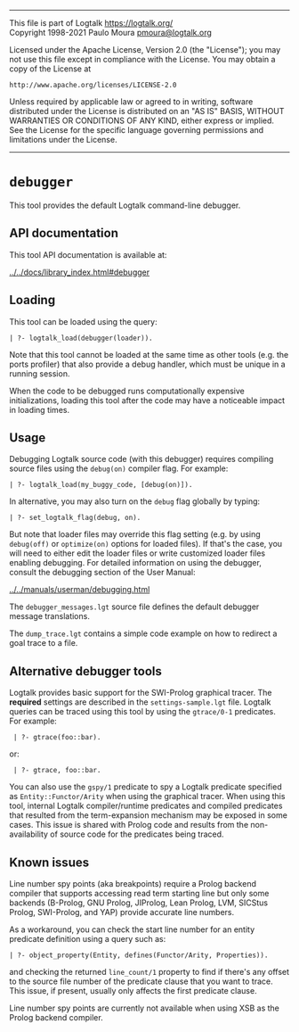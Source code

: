 ________________________________________________________________________

This file is part of Logtalk <https://logtalk.org/>  
Copyright 1998-2021 Paulo Moura <pmoura@logtalk.org>

Licensed under the Apache License, Version 2.0 (the "License");
you may not use this file except in compliance with the License.
You may obtain a copy of the License at

    http://www.apache.org/licenses/LICENSE-2.0

Unless required by applicable law or agreed to in writing, software
distributed under the License is distributed on an "AS IS" BASIS,
WITHOUT WARRANTIES OR CONDITIONS OF ANY KIND, either express or implied.
See the License for the specific language governing permissions and
limitations under the License.
________________________________________________________________________


`debugger`
==========

This tool provides the default Logtalk command-line debugger.


API documentation
-----------------

This tool API documentation is available at:

[../../docs/library_index.html#debugger](../../docs/library_index.html#debugger)


Loading
-------

This tool can be loaded using the query:

	| ?- logtalk_load(debugger(loader)).

Note that this tool cannot be loaded at the same time as other tools (e.g.
the ports profiler) that also provide a debug handler, which must be unique
in a running session.

When the code to be debugged runs computationally expensive initializations,
loading this tool after the code may have a noticeable impact in loading
times.


Usage
-----

Debugging Logtalk source code (with this debugger) requires compiling
source files using the `debug(on)` compiler flag. For example:

	| ?- logtalk_load(my_buggy_code, [debug(on)]).

In alternative, you may also turn on the `debug` flag globally by typing:

	| ?- set_logtalk_flag(debug, on).

But note that loader files may override this flag setting (e.g. by using
`debug(off)` or `optimize(on)` options for loaded files). If that's the
case, you will need to either edit the loader files or write customized
loader files enabling debugging. For detailed information on using the
debugger, consult the debugging section of the User Manual:

[../../manuals/userman/debugging.html](../../manuals/userman/debugging.html)

The `debugger_messages.lgt` source file defines the default debugger
message translations.

The `dump_trace.lgt` contains a simple code example on how to redirect
a goal trace to a file.


Alternative debugger tools
--------------------------

Logtalk provides basic support for the SWI-Prolog graphical tracer. The
**required** settings are described in the `settings-sample.lgt` file. Logtalk
queries can be traced using this tool by using the `gtrace/0-1` predicates.
For example:

	 | ?- gtrace(foo::bar).

or:

	 | ?- gtrace, foo::bar.

You can also use the `gspy/1` predicate to spy a Logtalk predicate specified
as `Entity::Functor/Arity` when using the graphical tracer. When using this
tool, internal Logtalk compiler/runtime predicates and compiled predicates
that resulted from the term-expansion mechanism may be exposed in some cases.
This issue is shared with Prolog code and results from the non-availability
of source code for the predicates being traced.


Known issues
------------

Line number spy points (aka breakpoints) require a Prolog backend compiler
that supports accessing read term starting line but only some backends
(B-Prolog, GNU Prolog, JIProlog, Lean Prolog, LVM, SICStus Prolog, SWI-Prolog,
and YAP) provide accurate line numbers.

As a workaround, you can check the start line number for an entity predicate
definition using a query such as:

	| ?- object_property(Entity, defines(Functor/Arity, Properties)).

and checking the returned `line_count/1` property to find if there's any
offset to the source file number of the predicate clause that you want to
trace. This issue, if present, usually only affects the first predicate
clause.

Line number spy points are currently not available when using XSB as the
Prolog backend compiler.
